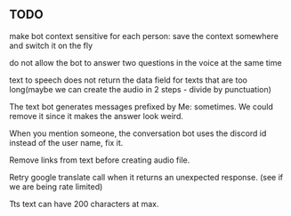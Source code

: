 ## TODO

make bot context sensitive for each person: save the context somewhere and switch it on the fly

do not allow the bot to answer two questions in the voice at the same time

text to speech does not return the data field for texts that are too long(maybe we can create the audio in 2 steps - divide by punctuation)

The text bot generates messages prefixed by Me: sometimes. We could remove it since it makes the answer look weird.

When you mention someone, the conversation bot uses the discord id instead of the user name, fix it.

Remove links from text before creating audio file.

Retry google translate call when it returns an unexpected response. (see if we are being rate limited)

Tts text can have 200 characters at max.
